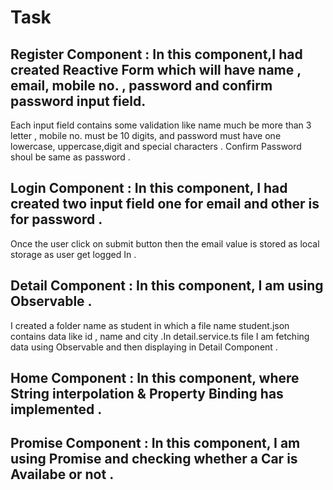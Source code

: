 # Task 

## Register Component : In this component,I had created Reactive Form which will have name , email, mobile no. , password and confirm password input field. 
Each input field contains some validation like name much be more than 3 letter , mobile no. must be 10 digits, and password must have one lowercase,
uppercase,digit and special characters . Confirm Password shoul be same as password .

## Login Component : In this component, I had created two input field one for email and other is for password . 
Once the user click on submit button then the email value is stored as local storage as user get logged In .


## Detail Component : In this component, I am using Observable . 
I created a folder name as student in which a file name student.json contains data 
like id , name and city .In detail.service.ts file I am fetching data using Observable and then displaying in Detail Component .

## Home Component : In this component, where String interpolation & Property Binding has implemented .

## Promise Component : In this component, I am using Promise and checking whether a Car is Availabe or not .

